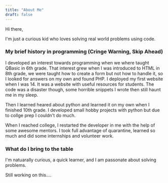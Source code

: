 ```yaml
---
title: "About Me"
draft: false
---
```


Hi there, 

I'm just a curious kid who loves solving real world problems using code. 

### My brief history in programming (Cringe Warning, Skip Ahead)

I developed an interest towards programming when we where taught QBasic in 6th grade. That interest grew when I was introduced to HTML in 8th grade, we were taught how to create a form but not how to handle it, so I looked for answers on my own and found PHP. I deployed my first website when I was 14. It was a website with useful resources for students. The code was a disaster though, some horrible snippets I wrote then still haunt me in my sleep. 

Then I learned heared about python and learned it on my own when I finished 10th grade. I developed small hobby projects with python but due to collge prep I couldn't do much.

When I reached college, I restarted the developer in me with the help of some awesome mentors. I took full advantage of quarantine, learned so much and did some internships and volunteer work.

### What do I bring to the table

I'm natuarally curious, a quick learner, and I am passonate about solving problems.

Still working on this....
